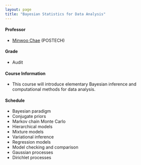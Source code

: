 ```yaml
---
layout: page
title: "Bayesian Statistics for Data Analysis"
---
```

#### Professor
- [Minwoo Chae](https://sds.postech.ac.kr/professor.html) (POSTECH)

#### Grade
- Audit

#### Course Information

- This course will introduce elementary Bayesian inference and computational methods for data analysis.

#### Schedule

- Bayesian paradigm
- Conjugate priors
- Markov chain Monte Carlo
- Hierarchical models
- Mixture models
- Variational inference
- Regression models
- Model checking and comparison
- Gaussian processes
- Dirichlet processes